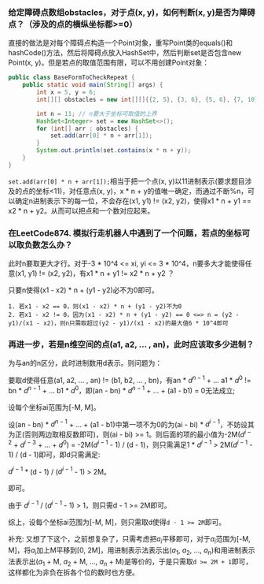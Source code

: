 ### 给定障碍点数组obstacles，对于点(x, y)，如何判断(x, y)是否为障碍点？（涉及的点的横纵坐标都>=0）
直接的做法是对每个障碍点构造一个Point对象，重写Point类的equals()和hashCode()方法，然后将障碍点放入HashSet中，然后判断set是否包含new Point(x, y)。但是若点的取值范围有限，可以不用创建Point对象：
```Java
public class BaseFormToCheckRepeat {
    public static void main(String[] args) {
        int x = 5, y = 6;
        int[][] obstacles = new int[][]{{2, 5}, {3, 6}, {5, 6}, {7, 10}, {6, 2}};

        int n = 11; // n要大于坐标可取值的上界
        HashSet<Integer> set = new HashSet<>();
        for (int[] arr : obstacles) {
            set.add(arr[0] * n + arr[1]);
        }
        System.out.println(set.contains(x * n + y));
    }
}
```
`set.add(arr[0] * n + arr[1]);`相当于把一个点(x, y)以11进制表示(要求题目涉及的点的坐标<11)，对任意点(x, y)，x * n + y的值唯一确定，而通过不断%n，可以确定n进制表示下的每一位，不会存在(x1, y1) != (x2, y2)，使得x1 * n + y1 == x2 * n + y2。从而可以把点和一个数对应起来。


### 在LeetCode874. 模拟行走机器人中遇到了一个问题，若点的坐标可以取负数怎么办？
此时n要取更大才行。对于-3 * 10^4 <= xi, yi <= 3 * 10^4，n要多大才能使得任意(x1, y1) != (x2, y2)，有x1 * n + y1 != x2 * n + y2 ？

只要n使得(x1 - x2) * n + (y1 - y2)必不为0即可。

    1. 若x1 - x2 == 0，则(x1 - x2) * n + (y1 - y2)不为0
    2. 若x1 - x2 != 0，因为(x1 - x2) * n + (y1 - y2) == 0 <=> n = (y2 - y1)/(x1 - x2)，则n只需取超过(y2 - y1)/(x1 - x2)的最大值6 * 10^4即可
        

### 再进一步，若是n维空间的点(a1, a2, ... , an)，此时应该取多少进制？
为与an的n区分，此时进制数用d表示。则问题为：

要取d使得任意(a1, a2, ... , an) != (b1, b2, ... , bn)，有an * $d^{n - 1}$ + ... a1 * $d^0$ != bn * $d^{n - 1}$ + ... b1 * $d^0$，即(an - bn) * $d^{n - 1}$ + ... + (a1 - b1) = 0无法成立;

设每个坐标ai范围为[-M, M]。

设(an - bn) * $d^{n - 1}$ + ... + (a1 - b1)中第一项不为0的为(ai - bi) * $d^{i - 1}$，不妨设其为正(否则两边取相反数即可)，则(ai - bi) >= 1。则后面的项的最小值为-2M($d^{i - 2}$ + $d^{i - 3}$ + ... + $d^0$) = -2M($d^{i - 1}$ - 1) / (d - 1)，则只需满足1 * $d^{i - 1}$ > 2M($d^{i - 1}$ - 1) / (d - 1)即可，即d只需满足:

$d^{i - 1}$ * (d - 1) / ($d^{i - 1}$ - 1) > 2M。

即可。

由于 $d^{i - 1}$ / ($d^{i - 1}$ - 1) > 1，则只需d - 1 >= 2M即可。

综上，设每个坐标ai范围为[-M, M]，则只需取d使得`d - 1 >= 2M`即可。

补充: 又想了下这个，之前想复杂了，只需考虑把$a_i$平移即可，对于$a_i$范围为[-M, M]，将$a_i$加上M平移到[0, 2M]，用进制表示法表示出($a_1$, $a_2$, ..., $a_n$)和用进制表示法表示出($a_1$ + M, $a_2$ + M, ..., $a_n$ + M)是等价的，于是只需取`d >= 2M + 1`即可，这样都化为非负在拆各个位的数时也方便。